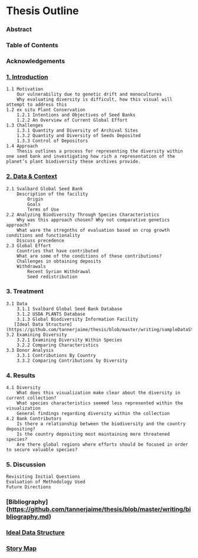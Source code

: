 # Thesis Outline

### Abstract
### Table of Contents
### Acknowledgements
### [1. Introduction](https://github.com/tannerjaime/thesis/blob/master/writing/introduction.md)
    1.1 Motivation
        Our vulnerability due to genetic drift and monocultures
        Why evaluating diversity is difficult, how this visual will attempt to address this
    1.2 ex situ Plant Conservation
        1.2.1 Intentions and Objectives of Seed Banks
        1.2.2 An Overview of Current Global Effort
    1.3 Challenges
        1.3.1 Quantity and Diversity of Archival Sites
        1.3.2 Quantity and Diversity of Seeds Deposited
        1.3.3 Control of Depositors 
    1.4 Approach
        Thesis outlines a process for representing the diversity within one seed bank and investigating how rich a representation of the planet’s plant biodiversity these archives provide.
### [2. Data & Context](https://github.com/tannerjaime/thesis/blob/master/writing/context.md)
    2.1 Svalbard Global Seed Bank
        Description of the facility
            Origin
            Goals
            Terms of Use
    2.2 Analyzing Biodiversity Through Species Characteristics
        Why was this approach chosen? Why not comparative genetics approach? 
        What ware the stregnths of evaluation based on crop growth conditions and functionality 
        Discuss precedence  
    2.3 Global Effort
	    Countries that have contributed
	    What are some of the conditions of these contributions?
	    Challenges in obtaining deposits
        Withdrawals 
	        Recent Syrian Withdrawal
	        Seed redistribution 
### 3. Treatment
    3.1 Data
        3.1.1 Svalbard Global Seed Bank Database
        3.1.2 USDA PLANTS Database
        3.1.3 Global Biodiversity Information Facility
       [Ideal Data Structure](https://github.com/tannerjaime/thesis/blob/master/writing/sampleDataStructure.js)
    3.2 Examining Diversity 
        3.2.1 Examining Diversity Within Species
        3.2.2 Comparing Characteristics
    3.3 Donor Analysis
        3.3.1 Contributions By Country
        3.3.2 Comparing Contributions by Diversity
### 4. Results
    4.1 Diversity
        What does this visualization make clear about the diversity in current collection? 
        What species characteristics seemed less represented within the visualization
        General findings regarding diversity within the collection
    4.2 Bank Contributors 
        Is there a relationship between the biodiversity and the country depositing? 
        Is the country depositing most maintaining more threatened species? 
        Are there global regions where efforts should be focused in order to secure valuable species? 
### 5. Discussion
    Revisiting Initial Questions 
    Evaluation of Methodology Used
    Future Directions 
### [Bibliography] (https://github.com/tannerjaime/thesis/blob/master/writing/bibliography.md)

### [Ideal Data Structure](https://github.com/tannerjaime/thesis/blob/master/writing/sampleDataStructure.js)
### [Story Map](https://github.com/tannerjaime/thesis/blob/master/writing/storyMap.md)
